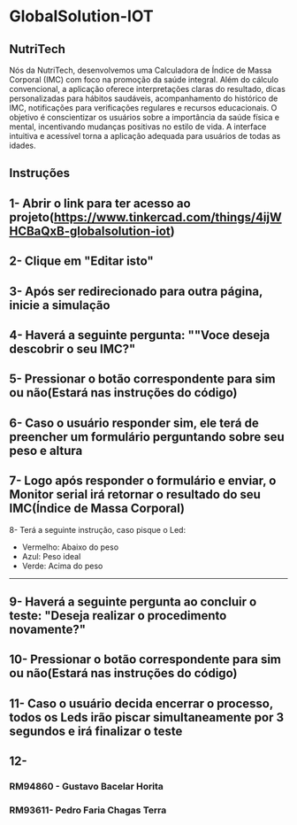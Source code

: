 # GlobalSolution-IOT

## NutriTech

Nós da NutriTech, desenvolvemos uma Calculadora de Índice de Massa Corporal (IMC) com foco na promoção da saúde integral. Além do cálculo convencional, a aplicação oferece interpretações claras do resultado, dicas personalizadas para hábitos saudáveis, acompanhamento do histórico de IMC, notificações para verificações regulares e recursos educacionais. O objetivo é conscientizar os usuários sobre a importância da saúde física e mental, incentivando mudanças positivas no estilo de vida. A interface intuitiva e acessível torna a aplicação adequada para usuários de todas as idades.

## Instruções

1- Abrir o link para ter acesso ao projeto(https://www.tinkercad.com/things/4ijWHCBaQxB-globalsolution-iot)
---
2- Clique em "Editar isto"
---
3- Após ser redirecionado para outra página, inicie a simulação
---
4- Haverá a seguinte pergunta: ""Voce deseja descobrir o seu IMC?"
---
5- Pressionar o botão correspondente para sim ou não(Estará nas instruções do código)
---
6- Caso o usuário responder sim, ele terá de preencher um formulário perguntando sobre seu peso e altura
---
7- Logo após responder o formulário e enviar, o Monitor serial irá retornar o resultado do seu IMC(Índice de Massa Corporal)
---
8- Terá a seguinte instrução, caso pisque o Led:
- Vermelho: Abaixo do peso
- Azul: Peso ideal
- Verde: Acima do peso
---
9- Haverá a seguinte pergunta ao concluir o teste: "Deseja realizar o procedimento novamente?"
---
10- Pressionar o botão correspondente para sim ou não(Estará nas instruções do código)
---
11- Caso o usuário decida encerrar o processo, todos os Leds irão piscar simultaneamente por 3 segundos e irá finalizar o teste
---
12- 
---
### RM94860 - Gustavo Bacelar Horita
### RM93611- Pedro Faria Chagas Terra
